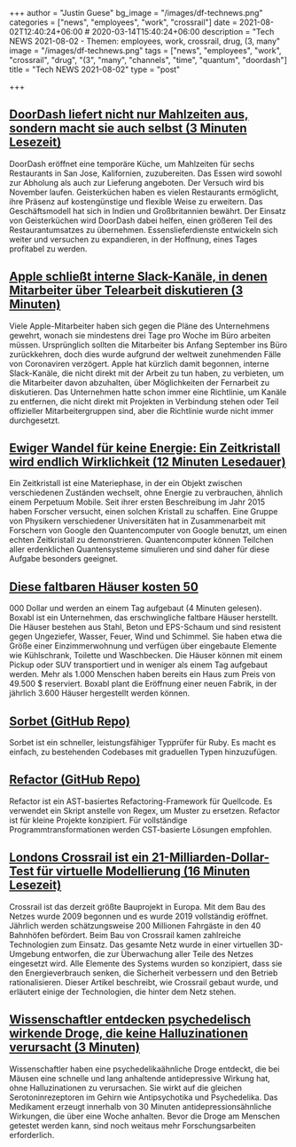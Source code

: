 +++
author = "Justin Guese"
bg_image = "/images/df-technews.png"
categories = ["news", "employees", "work", "crossrail"]
date = 2021-08-02T12:40:24+06:00 # 2020-03-14T15:40:24+06:00
description = "Tech NEWS 2021-08-02 - Themen: employees, work, crossrail, drug, (3, many"
image = "/images/df-technews.png"
tags = ["news", "employees", "work", "crossrail", "drug", "(3", "many", "channels", "time", "quantum", "doordash"]
title = "Tech NEWS 2021-08-02"
type = "post"

+++

## [DoorDash liefert nicht nur Mahlzeiten aus, sondern macht sie auch selbst (3 Minuten Lesezeit)](https://qz.com/2039684/doordash-is-launching-ghost-kitchens-to-make-food-for-restaurants/)

 DoorDash eröffnet eine temporäre Küche, um Mahlzeiten für sechs Restaurants in San Jose, Kalifornien, zuzubereiten. Das Essen wird sowohl zur Abholung als auch zur Lieferung angeboten. Der Versuch wird bis November laufen. Geisterküchen haben es vielen Restaurants ermöglicht, ihre Präsenz auf kostengünstige und flexible Weise zu erweitern. Das Geschäftsmodell hat sich in Indien und Großbritannien bewährt. Der Einsatz von Geisterküchen wird DoorDash dabei helfen, einen größeren Teil des Restaurantumsatzes zu übernehmen. Essenslieferdienste entwickeln sich weiter und versuchen zu expandieren, in der Hoffnung, eines Tages profitabel zu werden.

## [Apple schließt interne Slack-Kanäle, in denen Mitarbeiter über Telearbeit diskutieren (3 Minuten)](https://www.cultofmac.com/748775/apple-closing-down-internal-slack-channels-where-employees-debate-remote-work/)

 Viele Apple-Mitarbeiter haben sich gegen die Pläne des Unternehmens gewehrt, wonach sie mindestens drei Tage pro Woche im Büro arbeiten müssen. Ursprünglich sollten die Mitarbeiter bis Anfang September ins Büro zurückkehren, doch dies wurde aufgrund der weltweit zunehmenden Fälle von Coronaviren verzögert. Apple hat kürzlich damit begonnen, interne Slack-Kanäle, die nicht direkt mit der Arbeit zu tun haben, zu verbieten, um die Mitarbeiter davon abzuhalten, über Möglichkeiten der Fernarbeit zu diskutieren. Das Unternehmen hatte schon immer eine Richtlinie, um Kanäle zu entfernen, die nicht direkt mit Projekten in Verbindung stehen oder Teil offizieller Mitarbeitergruppen sind, aber die Richtlinie wurde nicht immer durchgesetzt.

## [Ewiger Wandel für keine Energie: Ein Zeitkristall wird endlich Wirklichkeit (12 Minuten Lesedauer)](https://www.quantamagazine.org/first-time-crystal-built-using-googles-quantum-computer-20210730/)

 Ein Zeitkristall ist eine Materiephase, in der ein Objekt zwischen verschiedenen Zuständen wechselt, ohne Energie zu verbrauchen, ähnlich einem Perpetuum Mobile. Seit ihrer ersten Beschreibung im Jahr 2015 haben Forscher versucht, einen solchen Kristall zu schaffen. Eine Gruppe von Physikern verschiedener Universitäten hat in Zusammenarbeit mit Forschern von Google den Quantencomputer von Google benutzt, um einen echten Zeitkristall zu demonstrieren. Quantencomputer können Teilchen aller erdenklichen Quantensysteme simulieren und sind daher für diese Aufgabe besonders geeignet.

## [Diese faltbaren Häuser kosten 50](https://singularityhub.com/2021/07/29/these-foldable-houses-cost-50k-and-go-up-in-a-day/)

000 Dollar und werden an einem Tag aufgebaut (4 Minuten gelesen). Boxabl ist ein Unternehmen, das erschwingliche faltbare Häuser herstellt. Die Häuser bestehen aus Stahl, Beton und EPS-Schaum und sind resistent gegen Ungeziefer, Wasser, Feuer, Wind und Schimmel. Sie haben etwa die Größe einer Einzimmerwohnung und verfügen über eingebaute Elemente wie Kühlschrank, Toilette und Waschbecken. Die Häuser können mit einem Pickup oder SUV transportiert und in weniger als einem Tag aufgebaut werden. Mehr als 1.000 Menschen haben bereits ein Haus zum Preis von 49.500 $ reserviert. Boxabl plant die Eröffnung einer neuen Fabrik, in der jährlich 3.600 Häuser hergestellt werden können.

## [Sorbet (GitHub Repo)](https://github.com/sorbet/sorbet)

 Sorbet ist ein schneller, leistungsfähiger Typprüfer für Ruby. Es macht es einfach, zu bestehenden Codebases mit graduellen Typen hinzuzufügen.

## [Refactor (GitHub Repo)](https://github.com/isidentical/refactor)

 Refactor ist ein AST-basiertes Refactoring-Framework für Quellcode. Es verwendet ein Skript anstelle von Regex, um Muster zu ersetzen. Refactor ist für kleine Projekte konzipiert. Für vollständige Programmtransformationen werden CST-basierte Lösungen empfohlen.

## [Londons Crossrail ist ein 21-Milliarden-Dollar-Test für virtuelle Modellierung (16 Minuten Lesezeit)](https://spectrum.ieee.org/londons-crossrail-is-a-21-billion-test-of-virtual-modeling)

 Crossrail ist das derzeit größte Bauprojekt in Europa. Mit dem Bau des Netzes wurde 2009 begonnen und es wurde 2019 vollständig eröffnet. Jährlich werden schätzungsweise 200 Millionen Fahrgäste in den 40 Bahnhöfen befördert. Beim Bau von Crossrail kamen zahlreiche Technologien zum Einsatz. Das gesamte Netz wurde in einer virtuellen 3D-Umgebung entworfen, die zur Überwachung aller Teile des Netzes eingesetzt wird. Alle Elemente des Systems wurden so konzipiert, dass sie den Energieverbrauch senken, die Sicherheit verbessern und den Betrieb rationalisieren. Dieser Artikel beschreibt, wie Crossrail gebaut wurde, und erläutert einige der Technologien, die hinter dem Netz stehen.

## [Wissenschaftler entdecken psychedelisch wirkende Droge, die keine Halluzinationen verursacht (3 Minuten)](https://www.sciencealert.com/scientists-discover-a-psychedelic-like-drug-that-doesn-t-cause-hallucinations)

 Wissenschaftler haben eine psychedelikaähnliche Droge entdeckt, die bei Mäusen eine schnelle und lang anhaltende antidepressive Wirkung hat, ohne Halluzinationen zu verursachen. Sie wirkt auf die gleichen Serotoninrezeptoren im Gehirn wie Antipsychotika und Psychedelika. Das Medikament erzeugt innerhalb von 30 Minuten antidepressionsähnliche Wirkungen, die über eine Woche anhalten. Bevor die Droge am Menschen getestet werden kann, sind noch weitaus mehr Forschungsarbeiten erforderlich.

